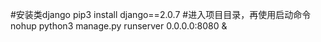 #安装类django
pip3 install django==2.0.7
#进入项目目录，再使用启动命令
nohup python3 manage.py runserver 0.0.0.0:8080 &

